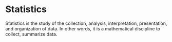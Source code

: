 # Statistics

Statistics is the study of the collection, analysis, interpretation, presentation, and organization of data. In other words, it is a mathematical discipline to collect, summarize data.
